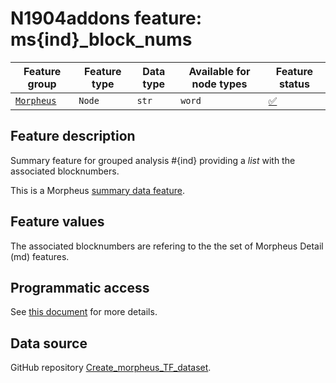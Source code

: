 # N1904addons feature: ms{ind}_block_nums

Feature group |Feature type | Data type | Available for node types | Feature status
---  | --- | --- | --- | ---
[`Morpheus`](README.md#feature-group-morpheus-analyses-meta-and-summary) | `Node` | `str` | `word` | [✅](featurestatus.md#Trustworthy "Trustworthy")

## Feature description

Summary feature for grouped analysis #{ind} providing a *list* with the associated blocknumbers.

This is a Morpheus [summary data feature](../using_the_morpheus_features.md#morpheus-feature-classes).

## Feature values

The associated blocknumbers are refering to the the set of Morpheus Detail (md) features.

## Programmatic access

See [this document](../using_the_morpheus_features.md) for more details.

## Data source

GitHub repository [Create_morpheus_TF_dataset](https://tonyjurg.github.io/Create_morpheus_TF_dataset/).
